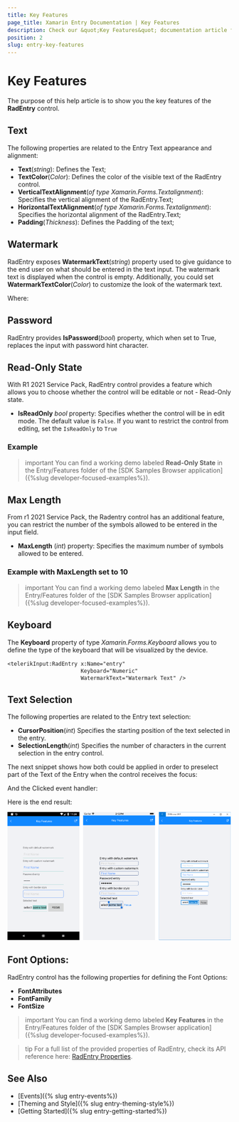 ```yaml
---
title: Key Features
page_title: Xamarin Entry Documentation | Key Features
description: Check our &quot;Key Features&quot; documentation article for Telerik Entry for Xamarin control.
position: 2
slug: entry-key-features
---
```


# Key Features

The purpose of this help article is to show you the key features of the **RadEntry** control. 

## Text

The following properties are related to the Entry Text appearance and alignment:

* **Text**(*string*): Defines the Text;
* **TextColor**(*Color*): Defines the color of the visible text of the RadEntry control.
* **VerticalTextAlignment**(*of type Xamarin.Forms.Textalignment*): Specifies the vertical alignment of the RadEntry.Text;
* **HorizontalTextAlignment**(*of type Xamarin.Forms.Textalignment*): Specifies the horizontal alignment of the RadEntry.Text;
* **Padding**(*Thickness*): Defines the Padding of the text;

## Watermark 

RadEntry exposes **WatermarkText**(*string*) property used to give guidance to the end user on what should be entered in the text input. The watermark text is displayed when the control is empty.  Additionally, you could set **WatermarkTextColor**(*Color*) to customize the look of the watermark text. 

<snippet id='entry-features-customwatermark'/>

Where:

<snippet id='xmlns-telerikinput'/>

## Password

RadEntry provides **IsPassword**(*bool*) property, which when set to True, replaces the input with password hint character.

<snippet id='entry-features-password'/>

## Read-Only State

With R1 2021 Service Pack, RadEntry control provides a feature which allows you to choose whether the control will be editable or not - Read-Only state.

* **IsReadOnly** *bool* property: Specifies whether the control will be in edit mode. The default value is `False`. If you want to restrict the control from editing, set the `IsReadOnly` to `True`

### Example

<snippet id='entry-features-read-only'/>

>important You can find a working demo labeled **Read-Only State** in the Entry/Features folder of the [SDK Samples Browser application]({%slug developer-focused-examples%}).

## Max Length

From r1 2021 Service Pack, the Radentry control has an additional feature, you can restrict the number of the symbols allowed to be entered in the input field. 

* **MaxLength** (*int*) property: Specifies the maximum number of symbols allowed to be entered.

### Example with MaxLength set to 10

<snippet id='entry-features-maxlength'/>

>important You can find a working demo labeled **Max Length** in the Entry/Features folder of the [SDK Samples Browser application]({%slug developer-focused-examples%}).

## Keyboard

The **Keyboard** property of type *Xamarin.Forms.Keyboard* allows you to define the type of the keyboard that will be visualized by the device.

```XAML
<telerikInput:RadEntry x:Name="entry" 
                       Keyboard="Numeric"
                       WatermarkText="Watermark Text" />
```

## Text Selection

The following properties are related to the Entry text selection: 

* **CursorPosition**(*int*) Specifies the starting position of the text selected in the entry.
* **SelectionLength**(*int*) Specifies the number of characters in the current selection in the entry control.

The next snippet shows how both could be applied in order to preselect part of the Text of the Entry when the control receives the focus:

<snippet id='entry-features-textselection' />

And the Clicked event handler:

<snippet id='entry-features-textselection-code' />

Here is the end result:

![Entry Key Features Example](images/entry_key_features.png)

## Font Options:

RadEntry control has the following properties for defining the Font Options:

* **FontAttributes**
* **FontFamily**
* **FontSize**

<snippet id='entry-font-options-xaml' />

>important You can find a working demo labeled **Key Features** in the Entry/Features folder of the [SDK Samples Browser application]({%slug developer-focused-examples%}).

>tip For a full list of the provided properties of RadEntry, check its API reference here: [RadEntry Properties](https://docs.telerik.com/devtools/xamarin/api/Telerik.XamarinForms.Input.RadEntry.html#properties).

## See Also

- [Events]({% slug entry-events%})
- [Theming and Style]({% slug entry-theming-style%})
- [Getting Started]({% slug entry-getting-started%})
